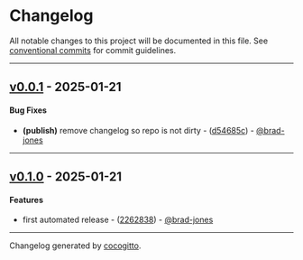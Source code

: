 # Changelog
All notable changes to this project will be documented in this file. See [conventional commits](https://www.conventionalcommits.org/) for commit guidelines.

- - -
## [v0.0.1](https://github.com/brad-jones/dk8slock/compare/d54685c5b2a71782056a2719e89b64ca9b1c0745..v0.0.1) - 2025-01-21
#### Bug Fixes
- **(publish)** remove changelog so repo is not dirty - ([d54685c](https://github.com/brad-jones/dk8slock/commit/d54685c5b2a71782056a2719e89b64ca9b1c0745)) - [@brad-jones](https://github.com/brad-jones)

- - -

## [v0.1.0](https://github.com/brad-jones/dk8slock/compare/2262838c2f5a437abba62e819a803181c2476e4e..v0.1.0) - 2025-01-21
#### Features
- first automated release - ([2262838](https://github.com/brad-jones/dk8slock/commit/2262838c2f5a437abba62e819a803181c2476e4e)) - [@brad-jones](https://github.com/brad-jones)

- - -

Changelog generated by [cocogitto](https://github.com/cocogitto/cocogitto).
